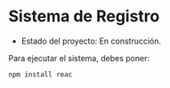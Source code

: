 <h1>Sistema de Registro</h1>

- Estado del proyecto: En construcción.

Para ejecutar el sistema, debes poner:

```npm install reac```

